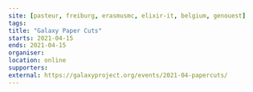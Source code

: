 ```yaml
---
site: [pasteur, freiburg, erasmusmc, elixir-it, belgium, genouest]
tags:
title: "Galaxy Paper Cuts"
starts: 2021-04-15
ends: 2021-04-15
organiser:
location: online
supporters: 
external: https://galaxyproject.org/events/2021-04-papercuts/
---
```

